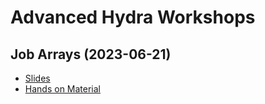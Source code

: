 # Advanced Hydra Workshops
## Job Arrays (2023-06-21)
* [Slides](job_arrays_presentation.pdf)
* [Hands on Material](job_arrays_hands_on.md)
